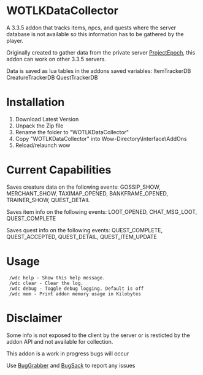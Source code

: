 # WOTLKDataCollector
A 3.3.5 addon that tracks items, npcs, and quests where the server database is not available so this information has to be gathered by the player.

Originally created to gather data from the private server [ProjectEpoch](https://www.project-epoch.net/), this addon can work on other 3.3.5 servers.

Data is saved as lua tables in the addons saved variables: ItemTrackerDB CreatureTrackerDB QuestTrackerDB

# Installation

   1. Download Latest Version
   2. Unpack the Zip file
   3. Rename the folder to "WOTLKDataCollector"
   4. Copy "WOTLKDataCollector" into Wow-Directory\Interface\AddOns
   5. Reload/relaunch wow

# Current Capabilities
Saves creature data on the following events:
GOSSIP_SHOW, MERCHANT_SHOW, TAXIMAP_OPENED, BANKFRAME_OPENED, TRAINER_SHOW, QUEST_DETAIL

Saves item info on the following events:
LOOT_OPENED, CHAT_MSG_LOOT, QUEST_COMPLETE

Saves quest info on the following events:
QUEST_COMPLETE,  QUEST_ACCEPTED, QUEST_DETAIL, QUEST_ITEM_UPDATE

# Usage
 ```
  /wdc help - Show this help message.
  /wdc clear - Clear the log.
  /wdc debug - Toggle debug logging. Default is off
  /wdc mem - Print addon memory usage in Kilobytes
  ```
# Disclaimer

Some info is not exposed to the client by the server or is resticted by the addon API and not available for collection.

This addon is a work in progress bugs will occur

Use [BugGrabber](https://www.curseforge.com/wow/addons/bug-grabber/files/all?page=1&pageSize=20&version=3.3.5) and [BugSack](https://www.curseforge.com/wow/addons/bugsack/files/all?page=1&pageSize=20&version=3.3.5) to report any issues
